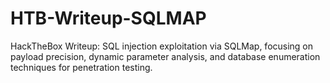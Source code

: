 # HTB-Writeup-SQLMAP
HackTheBox Writeup: SQL injection exploitation via SQLMap, focusing on payload precision, dynamic parameter analysis, and database enumeration techniques for penetration testing.
